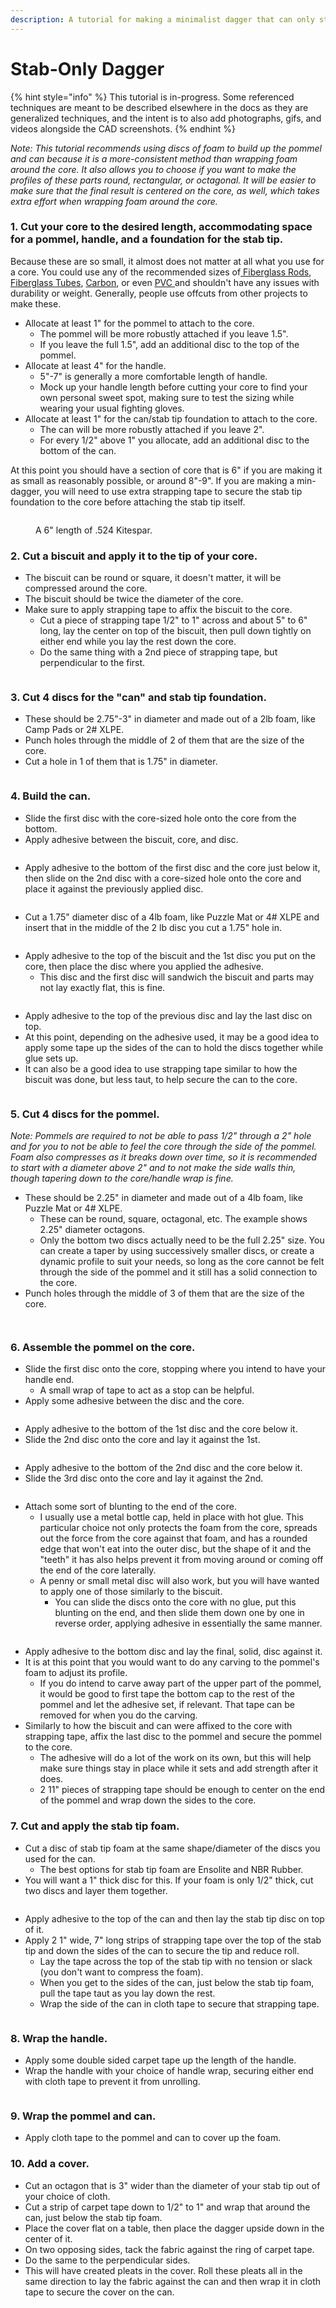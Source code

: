 ```yaml
---
description: A tutorial for making a minimalist dagger that can only stab.
---
```


# Stab-Only Dagger

{% hint style="info" %}
This tutorial is in-progress. Some referenced techniques are meant to be described elsewhere in the docs as they are generalized techniques, and the intent is to also add photographs, gifs, and videos alongside the CAD screenshots.&#x20;
{% endhint %}

_Note: This tutorial recommends using discs of foam to build up the pommel and can because it is a more-consistent method than wrapping foam around the core. It also allows you to choose if you want to make the profiles of these parts round, rectangular, or octagonal. It will be easier to make sure that the final result is centered on the core, as well, which takes extra effort when wrapping foam around the core._

### 1. Cut your core to the desired length, accommodating space for a pommel, handle, and a foundation for the stab tip.

Because these are so small, it almost does not matter at all what you use for a core. You could use any of the recommended sizes of[ Fiberglass Rods](https://docs.foamdom.com/materials/cores#fiberglass-rods), [Fiberglass Tubes](https://docs.foamdom.com/materials/cores#fiberglass-tubes), [Carbon](https://docs.foamdom.com/materials/cores#carbon), or even [PVC ](https://docs.foamdom.com/materials/other#pvc)and shouldn't have any issues with durability or weight. Generally, people use offcuts from other projects to make these.

* Allocate at least 1" for the pommel to attach to the core.
  * The pommel will be more robustly attached if you leave 1.5".
  * If you leave the full 1.5", add an additional disc to the top of the pommel.
* Allocate at least 4" for the handle.
  * 5"-7" is generally a more comfortable length of handle.
  * Mock up your handle length before cutting your core to find your own personal sweet spot, making sure to test the sizing while wearing your usual fighting gloves.
* Allocate at least 1" for the can/stab tip foundation to attach to the core.
  * The can will be more robustly attached if you leave 2".
  * For every 1/2" above 1" you allocate, add an additional disc to the bottom of the can.

At this point you should have a section of core that is 6" if you are making it as small as reasonably possible, or around 8"-9". If you are making a min-dagger, you will need to use extra strapping tape to secure the stab tip foundation to the core before attaching the stab tip itself.&#x20;

<figure><img src="../../.gitbook/assets/image (29).png" alt=""><figcaption><p>A 6" length of .524 Kitespar.</p></figcaption></figure>

### 2. Cut a biscuit and apply it to the tip of your core.

* The biscuit can be round or square, it doesn't matter, it will be compressed around the core.
* The biscuit should be twice the diameter of the core.
* Make sure to apply strapping tape to affix the biscuit to the core.
  * Cut a piece of strapping tape 1/2" to 1" across and about 5" to 6" long, lay the center on top of the biscuit, then pull down tightly on either end while you lay the rest down the core.
  * Do the same thing with a 2nd piece of strapping tape, but perpendicular to the first.

<figure><img src="../../.gitbook/assets/image (24).png" alt=""><figcaption></figcaption></figure>

### 3. Cut 4 discs for the "can" and stab tip foundation.

* These should be 2.75"-3" in diameter and made out of a 2lb foam, like Camp Pads or 2# XLPE.
* Punch holes through the middle of 2 of them that are the size of the core.
* Cut a hole in 1 of them that is 1.75" in diameter.

<figure><img src="../../.gitbook/assets/image (19).png" alt=""><figcaption></figcaption></figure>

### 4. Build the can.

* Slide the first disc with the core-sized hole onto the core from the bottom.&#x20;
* Apply adhesive between the biscuit, core, and disc.

<figure><img src="../../.gitbook/assets/image (22).png" alt=""><figcaption></figcaption></figure>

* Apply adhesive to the bottom of the first disc and the core just below it, then slide on the 2nd disc with a core-sized hole onto the core and place it against the previously applied disc.

<figure><img src="../../.gitbook/assets/image (23).png" alt=""><figcaption></figcaption></figure>

* Cut a 1.75" diameter disc of a 4lb foam, like Puzzle Mat or 4# XLPE and insert that in the middle of the 2 lb disc you cut a 1.75" hole in.

<figure><img src="../../.gitbook/assets/image.png" alt=""><figcaption></figcaption></figure>

* Apply adhesive to the top of the biscuit and the 1st disc you put on the core, then place the disc where you applied the adhesive.
  * This disc and the first disc will sandwich the biscuit and parts may not lay exactly flat, this is fine.&#x20;

<figure><img src="../../.gitbook/assets/image (1).png" alt=""><figcaption></figcaption></figure>

* Apply adhesive to the top of the previous disc and lay the last disc on top.
* At this point, depending on the adhesive used, it may be a good idea to apply some tape up the sides of the can to hold the discs together while glue sets up.
* It can also be a good idea to use strapping tape similar to how the biscuit was done, but less taut, to help secure the can to the core.

<figure><img src="../../.gitbook/assets/image (2).png" alt=""><figcaption></figcaption></figure>

### 5. Cut 4 discs for the pommel.

_Note: Pommels are required to not be able to pass 1/2" through a 2" hole and for you to not be able to feel the core through the side of the pommel. Foam also compresses as it breaks down over time, so it is recommended to start with a diameter above 2" and to not make the side walls thin, though tapering down to the core/handle wrap is fine._

* These should be 2.25" in diameter and made out of a 4lb foam, like Puzzle Mat or 4# XLPE.
  * These can be round, square, octagonal, etc. The example shows 2.25" diameter octagons.
  * Only the bottom two discs actually need to be the full 2.25" size. You can create a taper by using successively smaller discs, or create a dynamic profile to suit your needs, so long as the core cannot be felt through the side of the pommel and it still has a solid connection to the core.
* Punch holes through the middle of 3 of them that are the size of the core.

<figure><img src="../../.gitbook/assets/image (3).png" alt=""><figcaption></figcaption></figure>

<figure><img src="../../.gitbook/assets/image (5).png" alt=""><figcaption></figcaption></figure>

### 6. Assemble the pommel on the core.

* Slide the first disc onto the core, stopping where you intend to have your handle end.
  * A small wrap of tape to act as a stop can be helpful.
* Apply some adhesive between the disc and the core.

<figure><img src="../../.gitbook/assets/image (6).png" alt=""><figcaption></figcaption></figure>

* Apply adhesive to the bottom of the 1st disc and the core below it.
* Slide the 2nd disc onto the core and lay it against the 1st.

<figure><img src="../../.gitbook/assets/image (7).png" alt=""><figcaption></figcaption></figure>

* Apply adhesive to the bottom of the 2nd disc and the core below it.
* Slide the 3rd disc onto the core and lay it against the 2nd.

<figure><img src="../../.gitbook/assets/image (8).png" alt=""><figcaption></figcaption></figure>

* Attach some sort of blunting to the end of the core.
  * I usually use a metal bottle cap, held in place with hot glue. This particular choice not only protects the foam from the core, spreads out the force from the core against that foam, and has a rounded edge that won't eat into the outer disc, but the shape of it and the "teeth" it has also helps prevent it from moving around or coming off the end of the core laterally.
  * A penny or small metal disc will also work, but you will have wanted to apply one of those similarly to the biscuit.
    * You can slide the discs onto the core with no glue, put this blunting on the end, and then slide them down one by one in reverse order, applying adhesive in essentially the same manner.

<figure><img src="../../.gitbook/assets/image (10).png" alt=""><figcaption></figcaption></figure>

* Apply adhesive to the bottom disc and lay the final, solid, disc against it.&#x20;
* It is at this point that you would want to do any carving to the pommel's foam to adjust its profile.&#x20;
  * If you do intend to carve away part of the upper part of the pommel, it would be good to first tape the bottom cap to the rest of the pommel and let the adhesive set, if relevant. That tape can be removed for when you do the carving.&#x20;
* Similarly to how the biscuit and can were affixed to the core with strapping tape, affix the last disc to the pommel and secure the pommel to the core.
  * The adhesive will do a lot of the work on its own, but this will help make sure things stay in place while it sets and add strength after it does.
  * 2 11" pieces of strapping tape should be enough to center on the end of the pommel and wrap down the sides to the core.



### 7. Cut and apply the stab tip foam.

* Cut a disc of stab tip foam at the same shape/diameter of the discs you used for the can.
  * The best options for stab tip foam are Ensolite and NBR Rubber.
* You will want a 1" thick disc for this. If your foam is only 1/2" thick, cut two discs and layer them together.

<figure><img src="../../.gitbook/assets/image (14).png" alt=""><figcaption></figcaption></figure>

* Apply adhesive to the top of the can and then lay the stab tip disc on top of it.
* Apply 2 1" wide, 7" long strips of strapping tape over the top of the stab tip and down the sides of the can to secure the tip and reduce roll.
  * Lay the tape across the top of the stab tip with no tension or slack (you don't want to compress the foam).
  * When you get to the sides of the can, just below the stab tip foam, pull the tape taut as you lay down the rest.
  * Wrap the side of the can in cloth tape to secure that strapping tape.

<figure><img src="../../.gitbook/assets/image (15).png" alt=""><figcaption></figcaption></figure>

### 8. Wrap the handle.

* Apply some double sided carpet tape up the length of the handle.
* Wrap the handle with your choice of handle wrap, securing either end with cloth tape to prevent it from unrolling.

<figure><img src="../../.gitbook/assets/image (16).png" alt=""><figcaption></figcaption></figure>

### 9. Wrap the pommel and can.

* Apply cloth tape to the pommel and can to cover up the foam.

### 10. Add a cover.

* Cut an octagon that is 3" wider than the diameter of your stab tip out of your choice of cloth.
* Cut a strip of carpet tape down to 1/2" to 1" and wrap that around the can, just below the stab tip foam.
* Place the cover flat on a table, then place the dagger upside down in the center of it.
* On two opposing sides, tack the fabric against the ring of carpet tape.&#x20;
* Do the same to the perpendicular sides.
* This will have created pleats in the cover. Roll these pleats all in the same direction to lay the fabric against the can and then wrap it in cloth tape to secure the cover on the can.

<figure><img src="../../.gitbook/assets/image (17).png" alt=""><figcaption></figcaption></figure>
